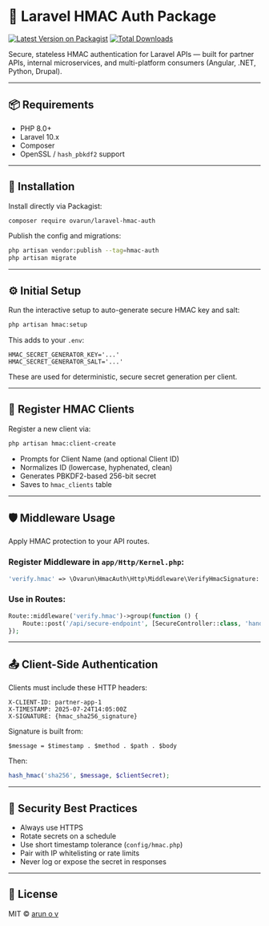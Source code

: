 # 🔐 Laravel HMAC Auth Package

[![Latest Version on Packagist](https://img.shields.io/packagist/v/ovarun/laravel-hmac-auth.svg?style=flat-square)](https://packagist.org/packages/ovarun/laravel-hmac-auth)
[![Total Downloads](https://img.shields.io/packagist/dt/ovarun/laravel-hmac-auth.svg?style=flat-square)](https://packagist.org/packages/ovarun/laravel-hmac-auth)

Secure, stateless HMAC authentication for Laravel APIs — built for partner APIs, internal microservices, and multi-platform consumers (Angular, .NET, Python, Drupal).

---

## 📦 Requirements

- PHP 8.0+
- Laravel 10.x
- Composer
- OpenSSL / `hash_pbkdf2` support

---

## 🚀 Installation

Install directly via Packagist:

```bash
composer require ovarun/laravel-hmac-auth
```

Publish the config and migrations:

```bash
php artisan vendor:publish --tag=hmac-auth
php artisan migrate
```

---

## ⚙️ Initial Setup

Run the interactive setup to auto-generate secure HMAC key and salt:

```bash
php artisan hmac:setup
```

This adds to your `.env`:

```
HMAC_SECRET_GENERATOR_KEY='...'
HMAC_SECRET_GENERATOR_SALT='...'
```

These are used for deterministic, secure secret generation per client.

---

## 🔐 Register HMAC Clients

Register a new client via:

```bash
php artisan hmac:client-create
```

- Prompts for Client Name (and optional Client ID)
- Normalizes ID (lowercase, hyphenated, clean)
- Generates PBKDF2-based 256-bit secret
- Saves to `hmac_clients` table

---

## 🛡 Middleware Usage

Apply HMAC protection to your API routes.

### Register Middleware in `app/Http/Kernel.php`:

```php
'verify.hmac' => \Ovarun\HmacAuth\Http\Middleware\VerifyHmacSignature::class,
```

### Use in Routes:

```php
Route::middleware('verify.hmac')->group(function () {
    Route::post('/api/secure-endpoint', [SecureController::class, 'handle']);
});
```

---

## 📤 Client-Side Authentication

Clients must include these HTTP headers:

```
X-CLIENT-ID: partner-app-1
X-TIMESTAMP: 2025-07-24T14:05:00Z
X-SIGNATURE: {hmac_sha256_signature}
```

Signature is built from:

```text
$message = $timestamp . $method . $path . $body
```

Then:

```php
hash_hmac('sha256', $message, $clientSecret);
```

---

## 🧪 Security Best Practices

- Always use HTTPS
- Rotate secrets on a schedule
- Use short timestamp tolerance (`config/hmac.php`)
- Pair with IP whitelisting or rate limits
- Never log or expose the secret in responses

---

## 📄 License

MIT © [arun o v](https://packagist.org/packages/ovarun/laravel-hmac-auth)
